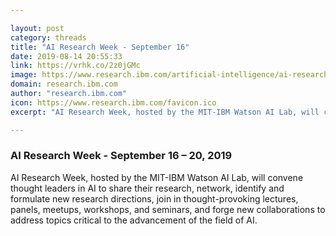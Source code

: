 ```yaml
---

layout: post
category: threads
title: "AI Research Week - September 16"
date: 2019-08-14 20:55:33
link: https://vrhk.co/2z0jGMc
image: https://www.research.ibm.com/artificial-intelligence/ai-research-week/images/social-media.jpg
domain: research.ibm.com
author: "research.ibm.com"
icon: https://www.research.ibm.com/favicon.ico
excerpt: "AI Research Week, hosted by the MIT-IBM Watson AI Lab, will convene thought leaders in AI to share their research, network, identify and formulate new research directions, join in thought-provoking lectures, panels, meetups, workshops, and seminars, and forge new collaborations to address topics critical to the advancement of the field of AI."

---
```


### AI Research Week - September 16 – 20, 2019

AI Research Week, hosted by the MIT-IBM Watson AI Lab, will convene thought leaders in AI to share their research, network, identify and formulate new research directions, join in thought-provoking lectures, panels, meetups, workshops, and seminars, and forge new collaborations to address topics critical to the advancement of the field of AI.